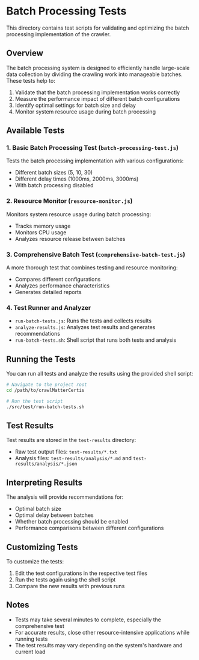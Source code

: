 # Batch Processing Tests

This directory contains test scripts for validating and optimizing the batch processing implementation of the crawler.

## Overview

The batch processing system is designed to efficiently handle large-scale data collection by dividing the crawling work into manageable batches. These tests help to:

1. Validate that the batch processing implementation works correctly
2. Measure the performance impact of different batch configurations
3. Identify optimal settings for batch size and delay
4. Monitor system resource usage during batch processing

## Available Tests

### 1. Basic Batch Processing Test (`batch-processing-test.js`)

Tests the batch processing implementation with various configurations:
- Different batch sizes (5, 10, 30)
- Different delay times (1000ms, 2000ms, 3000ms)
- With batch processing disabled

### 2. Resource Monitor (`resource-monitor.js`)

Monitors system resource usage during batch processing:
- Tracks memory usage
- Monitors CPU usage
- Analyzes resource release between batches

### 3. Comprehensive Batch Test (`comprehensive-batch-test.js`)

A more thorough test that combines testing and resource monitoring:
- Compares different configurations
- Analyzes performance characteristics
- Generates detailed reports

### 4. Test Runner and Analyzer

- `run-batch-tests.js`: Runs the tests and collects results
- `analyze-results.js`: Analyzes test results and generates recommendations
- `run-batch-tests.sh`: Shell script that runs both tests and analysis

## Running the Tests

You can run all tests and analyze the results using the provided shell script:

```bash
# Navigate to the project root
cd /path/to/crawlMatterCertis

# Run the test script
./src/test/run-batch-tests.sh
```

## Test Results

Test results are stored in the `test-results` directory:
- Raw test output files: `test-results/*.txt`
- Analysis files: `test-results/analysis/*.md` and `test-results/analysis/*.json`

## Interpreting Results

The analysis will provide recommendations for:
- Optimal batch size
- Optimal delay between batches
- Whether batch processing should be enabled
- Performance comparisons between different configurations

## Customizing Tests

To customize the tests:
1. Edit the test configurations in the respective test files
2. Run the tests again using the shell script
3. Compare the new results with previous runs

## Notes

- Tests may take several minutes to complete, especially the comprehensive test
- For accurate results, close other resource-intensive applications while running tests
- The test results may vary depending on the system's hardware and current load
